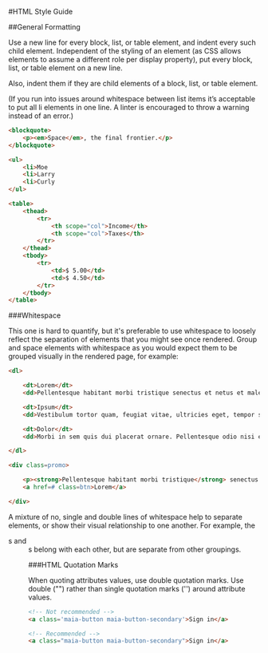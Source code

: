 #HTML Style Guide

##General Formatting

Use a new line for every block, list, or table element, and indent every such child element.
Independent of the styling of an element (as CSS allows elements to assume a different role per display property), put every block, list, or table element on a new line.

Also, indent them if they are child elements of a block, list, or table element.

(If you run into issues around whitespace between list items it’s acceptable to put all li elements in one line. A linter is encouraged to throw a warning instead of an error.)

```html
<blockquote>
	<p><em>Space</em>, the final frontier.</p>
</blockquote>

<ul>
	<li>Moe
	<li>Larry
	<li>Curly
</ul>

<table>
	<thead>
		<tr>
			<th scope="col">Income</th>
			<th scope="col">Taxes</th>
		</tr>
	</thead>
	<tbody>
		<tr>
			<td>$ 5.00</td>
			<td>$ 4.50</td>
		</tr>	
	</tbody>
</table>
```

###Whitespace

This one is hard to quantify, but it's preferable to use whitespace to loosely reflect the separation of elements that you might see once rendered. Group and space elements with whitespace as you would expect them to be grouped visually in the rendered page, for example:

```html
<dl>

    <dt>Lorem</dt>
    <dd>Pellentesque habitant morbi tristique senectus et netus et malesuada fames ac turpis egestas.</dt>

    <dt>Ipsum</dt>
    <dd>Vestibulum tortor quam, feugiat vitae, ultricies eget, tempor sit amet, ante.</dt>

    <dt>Dolor</dt>
    <dd>Morbi in sem quis dui placerat ornare. Pellentesque odio nisi euismod in pharetra.</dt>

</dl>

<div class=promo>

    <p><strong>Pellentesque habitant morbi tristique</strong> senectus et netus et malesuada fames ac turpis egestas.</p>    
    <a href=# class=btn>Lorem</a>

</div>
```

A mixture of no, single and double lines of whitespace help to separate elements, or show their visual relationship to one another. For example, the <dt>s and <dd>s belong with each other, but are separate from other groupings.


###HTML Quotation Marks

When quoting attributes values, use double quotation marks.
Use double ("") rather than single quotation marks ('') around attribute values.

```html
<!-- Not recommended -->
<a class='maia-button maia-button-secondary'>Sign in</a>

<!-- Recommended -->
<a class="maia-button maia-button-secondary">Sign in</a>
```


